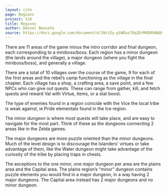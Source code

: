 ```yaml
---
layout: cite
page: Regions
project: S16
title: Regions
author: Denzel Beunafe
source: https://docs.google.com/document/d/1NrLEy-p1WEwz7Oq2DrMdD8hBAQFW9rioQyi4rslvMqE/edit?usp=sharing
---
```

There are 11 areas of the game minus the intro corridor and final dungeon, each corresponding to a miniboss/boss. Each region has a minor dungeon (the lands around the village), a major dungeon (where you fight the miniboss/boss), and generally a village.

There are a total of 10 villages over the course of the game, 9 for each of the first areas and the rebel’s camp functioning as the village in the final chapter. Each village has a shop, a crafting area, a save point, and a few NPCs who can give out quests. These can range from gather, kill, and fetch quests and reward Val with Virtue, items, or a stat boost.

The type of enemies found in a region coincide with the Vice the local tribe is weak against, ie Pride elementals found in the Ice region.

The minor dungeon is where most quests will take place, and are easy to navigate for the most part. Think of these as the dungeons connecting 2 areas like in the Zelda games.

The major dungeons are more puzzle oriented than the minor dungeons. Much of the level design is to discourage the Islanders’ virtues or take advantage of them, like the Water dungeon might take advantage of the curiosity of the tribe by placing traps in chests.

The exceptions to the one minor, one major dungeon per area are the plains area and the Capital area. The plains region’s “minor” dungeon contains puzzle elements you would find in a major dungeon, in a way having 2 major dungeons. The Capital area instead has 2 major dungeons and no minor dungeon.
